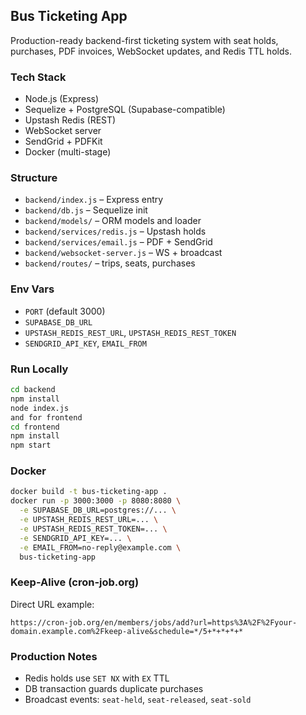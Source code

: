 ## Bus Ticketing App

Production-ready backend-first ticketing system with seat holds, purchases, PDF invoices, WebSocket updates, and Redis TTL holds.

### Tech Stack
- Node.js (Express)
- Sequelize + PostgreSQL (Supabase-compatible)
- Upstash Redis (REST)
- WebSocket server
- SendGrid + PDFKit
- Docker (multi-stage)

### Structure
- `backend/index.js` – Express entry
- `backend/db.js` – Sequelize init
- `backend/models/` – ORM models and loader
- `backend/services/redis.js` – Upstash holds
- `backend/services/email.js` – PDF + SendGrid
- `backend/websocket-server.js` – WS + broadcast
- `backend/routes/` – trips, seats, purchases

### Env Vars
- `PORT` (default 3000)
- `SUPABASE_DB_URL`
- `UPSTASH_REDIS_REST_URL`, `UPSTASH_REDIS_REST_TOKEN`
- `SENDGRID_API_KEY`, `EMAIL_FROM`

### Run Locally
```bash
cd backend
npm install
node index.js
and for frontend
cd frontend
npm install
npm start
```

### Docker
```bash
docker build -t bus-ticketing-app .
docker run -p 3000:3000 -p 8080:8080 \
  -e SUPABASE_DB_URL=postgres://... \
  -e UPSTASH_REDIS_REST_URL=... \
  -e UPSTASH_REDIS_REST_TOKEN=... \
  -e SENDGRID_API_KEY=... \
  -e EMAIL_FROM=no-reply@example.com \
  bus-ticketing-app
```

### Keep-Alive (cron-job.org)
Direct URL example:
```
https://cron-job.org/en/members/jobs/add?url=https%3A%2F%2Fyour-domain.example.com%2Fkeep-alive&schedule=*/5+*+*+*+*
```

### Production Notes
- Redis holds use `SET NX` with `EX` TTL
- DB transaction guards duplicate purchases
- Broadcast events: `seat-held`, `seat-released`, `seat-sold`


